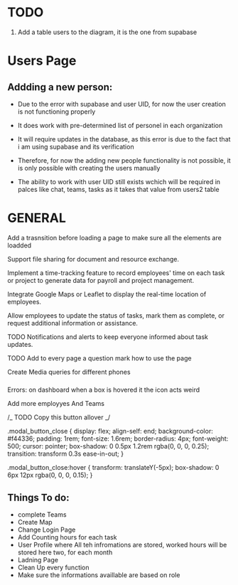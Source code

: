 # TODO

1. Add a table users to the diagram, it is the one from supabase

# Users Page

## Addding a new person:

- Due to the error with supabase and user UID, for now the user creation is not functioning properly
- It does work with pre-determined list of personel in each organization
- It will require updates in the database, as this error is due to the fact that i am using supabase and its verification
- Therefore, for now the adding new people functionality is not possible, it is only possible with creating the users manually

- The ability to work with user UID still exists wchich will be required in palces like chat, teams, tasks as it takes that value from users2 table

# GENERAL

Add a trasnsition before loading a page to make sure all the elements are loadded

Support file sharing for document and resource exchange.

Implement a time-tracking feature to record employees' time on each task or project to generate data for payroll and project management.

Integrate Google Maps or Leaflet to display the real-time location of employees.

Allow employees to update the status of tasks, mark them as complete, or request additional information or assistance.

TODO
Notifications and alerts to keep everyone informed about task updates.

TODO
Add to every page a question mark how to use the page

Create Media queries for different phones

#####

Errors:
on dashboard when a box is hovered it the icon acts weird

Add more employyes
And Teams

/_ TODO Copy this button allover _/

.modal_button_close {
display: flex;
align-self: end;
background-color: #f44336;
padding: 1rem;
font-size: 1.6rem;
border-radius: 4px;
font-weight: 500;
cursor: pointer;
box-shadow: 0 0.5px 1.2rem rgba(0, 0, 0, 0.25);
transition: transform 0.3s ease-in-out;
}

.modal_button_close:hover {
transform: translateY(-5px);
box-shadow: 0 6px 12px rgba(0, 0, 0, 0.15);
}

## Things To do:

- complete Teams
- Create Map
- Change Login Page
- Add Counting hours for each task
- User Profile where All teh infromations are stored, worked hours will be stored here two, for each month
- Ladning Page
- Clean Up every function
- Make sure the informations availlable are based on role
